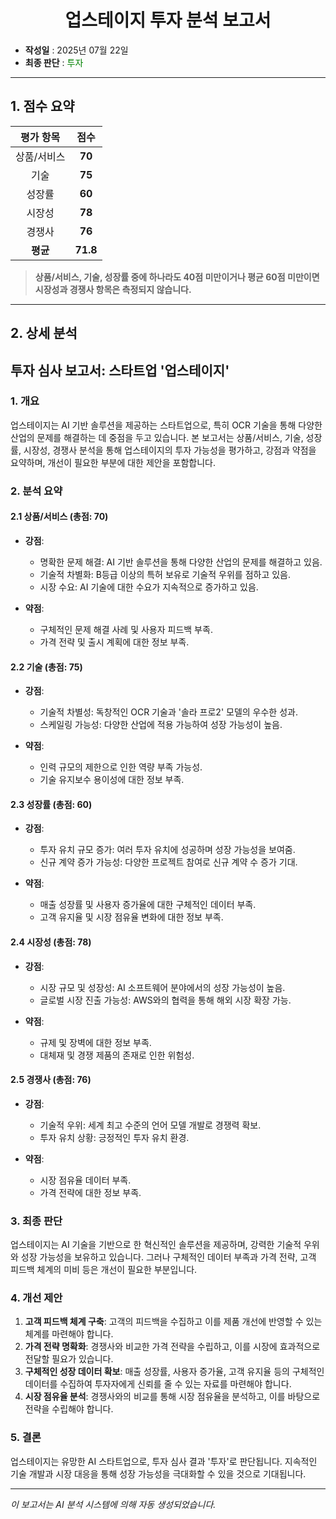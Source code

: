 <h1 align='center'>업스테이지 투자 분석 보고서</h1>

- **작성일** : 2025년 07월 22일
- **최종 판단** : <span style='color:green;'>투자</span>

---

## 1. 점수 요약

| 평가 항목 | 점수 |
|:-----------:|:----:|
| 상품/서비스 | **70** |
| 기술 | **75** |
| 성장률 | **60** |
| 시장성 | **78** |
| 경쟁사 | **76** |
| **평균** | **71.8** |

> **상품/서비스, 기술, 성장률 중에 하나라도 40점 미만이거나 평균 60점 미만이면 시장성과 경쟁사 항목은 측정되지 않습니다.**

---

## 2. 상세 분석

## **투자 심사 보고서: 스타트업 '업스테이지'**

### **1. 개요**
업스테이지는 AI 기반 솔루션을 제공하는 스타트업으로, 특히 OCR 기술을 통해 다양한 산업의 문제를 해결하는 데 중점을 두고 있습니다. 본 보고서는 상품/서비스, 기술, 성장률, 시장성, 경쟁사 분석을 통해 업스테이지의 투자 가능성을 평가하고, 강점과 약점을 요약하며, 개선이 필요한 부분에 대한 제안을 포함합니다.

### **2. 분석 요약**

#### **2.1 상품/서비스 (총점: 70)**
- **강점**:
  - 명확한 문제 해결: AI 기반 솔루션을 통해 다양한 산업의 문제를 해결하고 있음.
  - 기술적 차별화: B등급 이상의 특허 보유로 기술적 우위를 점하고 있음.
  - 시장 수요: AI 기술에 대한 수요가 지속적으로 증가하고 있음.

- **약점**:
  - 구체적인 문제 해결 사례 및 사용자 피드백 부족.
  - 가격 전략 및 출시 계획에 대한 정보 부족.

#### **2.2 기술 (총점: 75)**
- **강점**:
  - 기술적 차별성: 독창적인 OCR 기술과 '솔라 프로2' 모델의 우수한 성과.
  - 스케일링 가능성: 다양한 산업에 적용 가능하여 성장 가능성이 높음.

- **약점**:
  - 인력 규모의 제한으로 인한 역량 부족 가능성.
  - 기술 유지보수 용이성에 대한 정보 부족.

#### **2.3 성장률 (총점: 60)**
- **강점**:
  - 투자 유치 규모 증가: 여러 투자 유치에 성공하며 성장 가능성을 보여줌.
  - 신규 계약 증가 가능성: 다양한 프로젝트 참여로 신규 계약 수 증가 기대.

- **약점**:
  - 매출 성장률 및 사용자 증가율에 대한 구체적인 데이터 부족.
  - 고객 유지율 및 시장 점유율 변화에 대한 정보 부족.

#### **2.4 시장성 (총점: 78)**
- **강점**:
  - 시장 규모 및 성장성: AI 소프트웨어 분야에서의 성장 가능성이 높음.
  - 글로벌 시장 진출 가능성: AWS와의 협력을 통해 해외 시장 확장 가능.

- **약점**:
  - 규제 및 장벽에 대한 정보 부족.
  - 대체재 및 경쟁 제품의 존재로 인한 위험성.

#### **2.5 경쟁사 (총점: 76)**
- **강점**:
  - 기술적 우위: 세계 최고 수준의 언어 모델 개발로 경쟁력 확보.
  - 투자 유치 상황: 긍정적인 투자 유치 환경.

- **약점**:
  - 시장 점유율 데이터 부족.
  - 가격 전략에 대한 정보 부족.

### **3. 최종 판단**
업스테이지는 AI 기술을 기반으로 한 혁신적인 솔루션을 제공하며, 강력한 기술적 우위와 성장 가능성을 보유하고 있습니다. 그러나 구체적인 데이터 부족과 가격 전략, 고객 피드백 체계의 미비 등은 개선이 필요한 부분입니다. 

### **4. 개선 제안**
1. **고객 피드백 체계 구축**: 고객의 피드백을 수집하고 이를 제품 개선에 반영할 수 있는 체계를 마련해야 합니다.
2. **가격 전략 명확화**: 경쟁사와 비교한 가격 전략을 수립하고, 이를 시장에 효과적으로 전달할 필요가 있습니다.
3. **구체적인 성장 데이터 확보**: 매출 성장률, 사용자 증가율, 고객 유지율 등의 구체적인 데이터를 수집하여 투자자에게 신뢰를 줄 수 있는 자료를 마련해야 합니다.
4. **시장 점유율 분석**: 경쟁사와의 비교를 통해 시장 점유율을 분석하고, 이를 바탕으로 전략을 수립해야 합니다.

### **5. 결론**
업스테이지는 유망한 AI 스타트업으로, 투자 심사 결과 '투자'로 판단됩니다. 지속적인 기술 개발과 시장 대응을 통해 성장 가능성을 극대화할 수 있을 것으로 기대됩니다.

---
*이 보고서는 AI 분석 시스템에 의해 자동 생성되었습니다.*